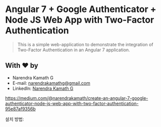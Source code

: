 # Angular 7 + Google Authenticator + Node JS Web App with Two-Factor Authentication

> This is a simple web-application to demonstrate the integration of Two-Factor Authentication in an Angular 7 application.

## With :heart: by
- Narendra Kamath G
- E-mail: [narendrakamathg@gmail.com](mailto:narendrakamathg@gmail.com)
- LinkedIn: [Narendra Kamath G](https://in.linkedin.com/in/narendra-kamath-g-50158230)

https://medium.com/@narendrakamath/create-an-angular-7-google-authenticator-node-js-web-app-with-two-factor-authentication-95e87af9356b



설치 방법:

